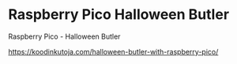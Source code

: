 # Raspberry Pico Halloween Butler
 Raspberry Pico - Halloween Butler

https://koodinkutoja.com/halloween-butler-with-raspberry-pico/
